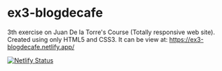 # ex3-blogdecafe
3th exercise on Juan De la Torre's Course (Totally responsive web site). Created using only HTML5 and CSS3. It can be view at: https://ex3-blogdecafe.netlify.app/

[![Netlify Status](https://api.netlify.com/api/v1/badges/094c990a-7395-4ecb-9c7b-d41c280dc230/deploy-status)](https://app.netlify.com/sites/ex3-blogdecafe/deploys)
